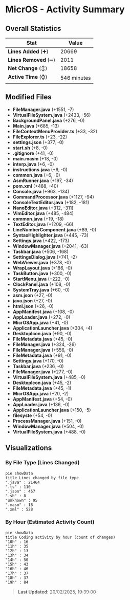 # MicrOS - Activity Summary 

## Overall Statistics

| Stat                   | Value                                                             |
| ---------------------- | ----------------------------------------------------------------- |
| **Lines Added** (➕)   | 20669                                          |
| **Lines Removed** (➖) | 2011                                        |
| **Net Change** (↕)    | 18658                |
| **Active Time** (⌚)   | 546 minutes |


## Modified Files
- **FileManager.java** (+1551, -7)
- **VirtualFileSystem.java** (+2433, -56)
- **BackgroundPanel.java** (+276, -0)
- **Main.java** (+685, -13)
- **FileContextMenuProvider.ts** (+33, -32)
- **FileExplorer.ts** (+23, -22)
- **settings.json** (+377, -0)
- **start.sh** (+8, -0)
- **.gitignore** (+41, -0)
- **main.masm** (+18, -0)
- **interp.java** (+6, -0)
- **instructions.java** (+6, -0)
- **common.java** (+6, -0)
- **AsmRunner.java** (+197, -34)
- **pom.xml** (+488, -40)
- **Console.java** (+963, -134)
- **CommandProcessor.java** (+1127, -94)
- **ConsoleTextEditor.java** (+182, -181)
- **NanoEditor.java** (+312, -311)
- **VimEditor.java** (+485, -484)
- **common.java** (+19, -18)
- **TextEditor.java** (+1209, -66)
- **LineNumberComponent.java** (+89, -0)
- **SyntaxHighlighter.java** (+445, -73)
- **Settings.java** (+422, -173)
- **WindowManager.java** (+2041, -63)
- **Taskbar.java** (+506, -168)
- **SettingsDialog.java** (+741, -2)
- **WebViewer.java** (+378, -0)
- **WrapLayout.java** (+186, -0)
- **TaskButton.java** (+300, -0)
- **StartMenu.java** (+222, -0)
- **ClockPanel.java** (+108, -0)
- **SystemTray.java** (+60, -0)
- **asm.json** (+27, -0)
- **java.json** (+27, -0)
- **html.json** (+26, -0)
- **AppManifest.java** (+108, -0)
- **AppLoader.java** (+272, -0)
- **MicrOSApp.java** (+41, -0)
- **ApplicationLauncher.java** (+304, -4)
- **DesktopIcon.java** (+90, -0)
- **FileMetadata.java** (+45, -0)
- **FileManager.java** (+324, -26)
- **FileManager.java** (+556, -0)
- **FileMetadata.java** (+91, -0)
- **Settings.java** (+170, -0)
- **Taskbar.java** (+236, -0)
- **FileManager.java** (+277, -0)
- **VirtualFileSystem.java** (+485, -0)
- **DesktopIcon.java** (+45, -2)
- **FileMetadata.java** (+45, -1)
- **MicrOSApp.java** (+20, -2)
- **AppManifest.java** (+54, -0)
- **AppLoader.java** (+136, -0)
- **ApplicationLauncher.java** (+150, -5)
- **filesyste** (+54, -0)
- **ProcessManager.java** (+151, -0)
- **WindowManager.java** (+504, -0)
- **VirtualFileSystem.java** (+488, -0)

## Visualizations

### By File Type (Lines Changed)

```mermaid
pie showData
title Lines changed by file type
".java" : 21464
".ts" : 110
".json" : 457
".sh" : 8
"unknown" : 95
".masm" : 18
".xml" : 528
```

### By Hour (Estimated Activity Count)

```mermaid
pie showData
title Coding activity by hour (count of changes)
"10h" : 16
"11h" : 35
"12h" : 13
"13h" : 34
"14h" : 50
"15h" : 43
"16h" : 46
"17h" : 37
"18h" : 37
"19h" : 84
```


> **Last Updated:** 20/02/2025, 19:39:00